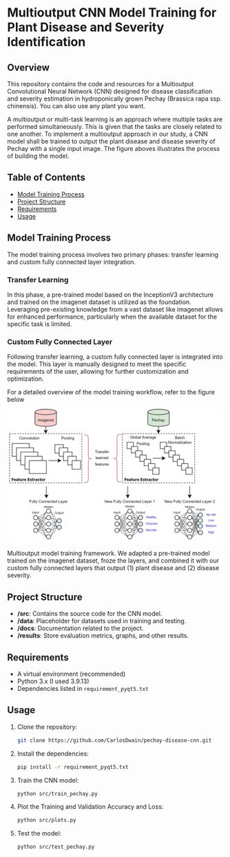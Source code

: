 # Multioutput CNN Model Training for Plant Disease and Severity Identification

## Overview
This repository contains the code and resources for a Multioutput Convolutional Neural Network (CNN) designed for disease classification and severity estimation in hydroponically grown Pechay (Brassica rapa ssp. chinensis). You can also use any plant you want. 

A multioutput or multi-task learning is an approach where multiple tasks are performed simultaneously. This is given that the tasks are closely related to one another. To implement a multioutput approach in our study, a CNN model shall be trained to output the plant disease and disease severity of Pechay with a single input image. The figure aboves illustrates the process of building the model.

## Table of Contents

- [Model Training Process](#section1)
- [Project Structure](#section2)
- [Requirements](#section3)
- [Usage](#section4)

## Model Training Process
<a name="section1"></a>
The model training process involves two primary phases: transfer learning and custom fully connected layer integration.

### Transfer Learning

In this phase, a pre-trained model based on the InceptionV3 architecture and trained on the imagenet dataset is utilized as the foundation. Leveraging pre-existing knowledge from a vast dataset like imagenet allows for enhanced performance, particularly when the available dataset for the specific task is limited.

### Custom Fully Connected Layer

Following transfer learning, a custom fully connected layer is integrated into the model. This layer is manually designed to meet the specific requirements of the user, allowing for further customization and optimization.

For a detailed overview of the model training workflow, refer to the figure below

<p align="center">
   <img src = "resources/model training 2.jpg" alt="Logo">
</p>

Multioutput model training framework. We adapted a pre-trained model trained on the imagenet dataset, froze the layers, and combined it with our custom fully connected layers that output (1) plant disease and (2) disease severity.

## Project Structure
<a name="section2"></a>
- **/src**: Contains the source code for the CNN model.
- **/data**: Placeholder for datasets used in training and testing.
- **/docs**: Documentation related to the project.
- **/results**: Store evaluation metrics, graphs, and other results.

## Requirements
<a name="section3"></a>
- A virtual environment (recommended)
- Python 3.x (I used 3.9.13)
- Dependencies listed in `requirement_pyqt5.txt`

## Usage
<a name="section4"></a>
1. Clone the repository:
   ```bash
   git clone https://github.com/CarlosDwain/pechay-disease-cnn.git
   
2. Install the dependencies:
   ```bash
   pip install -r requirement_pyqt5.txt

3. Train the CNN model:
   ```bash
   python src/train_pechay.py

4. Plot the Training and Validation Accuracy and Loss:
   ```bash
   python src/plots.py
   
5. Test the model:
   ```bash
   python src/test_pechay.py
